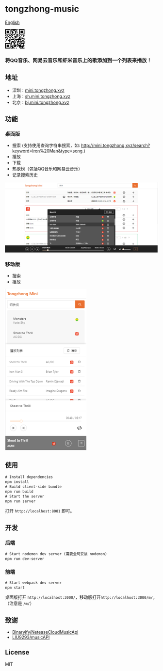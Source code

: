 # tongzhong-music
<a href="./README_en.md">English</a>

<img src="./screenshots/qr_code.png" width="64" alt="mobile">

<h3>将QQ音乐、网易云音乐和虾米音乐上的歌添加到一个列表来播放！</h3>

## 地址
- 深圳：<a href="http://mini.tongzhong.xyz" target="_blank">mini.tongzhong.xyz</a>
- 上海：<a href="http://sh.mini.tongzhong.xyz" target="_blank">sh.mini.tongzhong.xyz</a>
- 北京：<a href="http://bj.mini.tongzhong.xyz" target="_blank">bj.mini.tongzhong.xyz</a>

## 功能
### 桌面版
- 搜索
 (支持使用查询字符串搜索，如: <a href="http://mini.tongzhong.xyz/search?keyword=Iron%20Man&type=song" target="_blank">http://mini.tongzhong.xyz/search?keyword=Iron%20Man&type=song</a>.)
- 播放
- 下载
- 热歌榜（包括QQ音乐和网易云音乐）
- 记录搜索历史

<img src="./screenshots/0111.PNG" alt="desktop">

### 移动版
- 搜索
- 播放

<img src="./screenshots/m.PNG" alt="mobile">

## 使用
    # Install dependencies
    npm install
    # Build client-side bundle
    npm run build
    # Start the server
    npm run server
打开 `http://localhost:8081` 即可。

## 开发
### 后端
    # Start nodemon dev server (需要全局安装 nodemon)
    npm run dev-server

### 前端
    # Start webpack dev server
    npm start
桌面版打开 `http://localhost:3000/`，移动版打开`http://localhost:3000/m/`。（注意是 `/m/`）

## 致谢
- <a href="https://github.com/Binaryify/NeteaseCloudMusicApi">Binaryify/NeteaseCloudMusicApi</a>
- <a href="https://github.com/LIU9293/musicAPI">LIU9293/musicAPI</a>

## License
MIT
